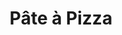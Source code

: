 ---
layout: recette
categories: [recettes]
hidden: true
lang: fr
sitemap: false
title: Pâte à Pizza
type: boulangerie
withYeast: true
recettes:
  Classique:
    ingredients: 
      - nom: farine blanche
        qte: 380
        unite: gr
      - nom: sel
        qte: 6
        unite: gr
      - nom: eau
        qte: 180
        unite: mL
      - nom: huile d'olive
        qte: 3
        unite: cuillères à soupe
      - nom: levure sèche
        qte: 2
        unite: gr
    etapes:
      - label: "Préparation"
        details:
          - Dans un saladier, verser la farine et le sel
          - Ajouter la moitié du mélange eau-levure dans le saladier de farine
          - Ajouter l'huile d'olive
          - Pétrir
          - Ajouter le reste du liquide
          - Pétrir jusqu'à ce que ça arrête de coller au saladier
          - Sortir la boule et pétrir sur le plan de travail avec la paume de la main
          - Former une boule qui doit être bien lisse
          - Remettre dans le saladier, couvrir et laisser reposer 2 heures à 25°C
    cuisson: 
      - Préchauffer le four à 240°C 
      - Sortir la boule (elle a du beaucoup lever), dégazer puis l'étaler au rouleau
      - Garnir
      - Cuire 18 minutes à 240°C
    notes:
      - label: Comment pétrir
        link: https://www.youtube.com/watch?v=SF2F1xKTrdE 
      - label: Comment étaler
        link: https://youtu.be/FZDoI20pTHw?t=265
      - label: Comment étaler 2
        link: https://www.youtube.com/watch?v=oopnT_wGGHE
      - label: Explications
        link: https://www.ricardocuisine.com/chroniques/chimie-alimentaire/509-guide-pizza-101
---